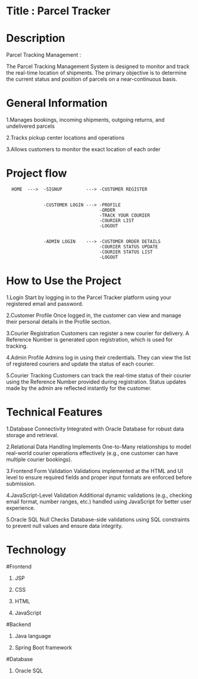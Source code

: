 # Title : Parcel Tracker

# Description

Parcel Tracking Management :

The Parcel Tracking Management System is designed to monitor and track the real-time location of shipments. The primary objective is to determine the current status and position of parcels on a near-continuous basis.

# General Information

1.Manages bookings, incoming shipments, outgoing returns, and undelivered parcels

2.Tracks pickup center locations and operations

3.Allows customers to monitor the exact location of each order

# Project flow

      HOME  --->  -SIGNUP         ---> -CUSTOMER REGISTER
      
      
                  -CUSTOMER LOGIN ---> -PROFILE
                                       -ORDER
                                       -TRACK YOUR COURIER
                                       -COURIER LIST
                                       -LOGOUT
                                       
                     
                  -ADMIN LOGIN    ---> -CUSTOMER ORDER DETAILS
                                       -COURIER STATUS UPDATE
                                       -COURIER STATUS LIST
                                       -LOGOUT
                                       
      
# How to Use the Project
1.Login
Start by logging in to the Parcel Tracker platform using your registered email and password.

2.Customer Profile
Once logged in, the customer can view and manage their personal details in the Profile section.

3.Courier Registration
Customers can register a new courier for delivery.
A Reference Number is generated upon registration, which is used for tracking.

4.Admin Profile
Admins log in using their credentials.
They can view the list of registered couriers and update the status of each courier.

5.Courier Tracking
Customers can track the real-time status of their courier using the Reference Number provided during registration.
Status updates made by the admin are reflected instantly for the customer.

# Technical Features
1.Database Connectivity
  Integrated with Oracle Database for robust data storage and retrieval.
  
2.Relational Data Handling
  Implements One-to-Many relationships to model real-world courier operations effectively (e.g., one customer can have multiple courier bookings).
  
3.Frontend Form Validation
  Validations implemented at the HTML and UI level to ensure required fields and proper input formats are enforced before submission.
  
4.JavaScript-Level Validation
  Additional dynamic validations (e.g., checking email format, number ranges, etc.) handled using JavaScript for better user experience.
  
5.Oracle SQL Null Checks
  Database-side validations using SQL constraints to prevent null values and ensure data integrity.


# Technology

#Frontend
  
  1. JSP

  2. CSS

  3. HTML

  4. JavaScript
  
#Backend

  1. Java language
  
  2. Spring Boot framework
  
#Database

  1. Oracle SQL


